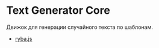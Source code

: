 # Text Generator Core
Движок для генерации случайного текста по шаблонам.

- [ryba.js](https://github.com/danakt/ryba-js)

